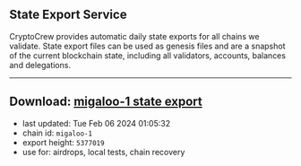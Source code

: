 ## State Export Service
CryptoCrew provides automatic daily state exports for all chains we validate. State export files can be used as genesis files and are a snapshot of the current blockchain state, including all validators, accounts, balances and delegations.

---
**Download: [migaloo-1 state export](https://dl.ccvalidators.com/SERVICE/migaloo/migaloo-1_export_5377019.json)**
---

- last updated: Tue Feb 06 2024 01:05:32
- chain id: `migaloo-1`
- export height: `5377019`
- use for: airdrops, local tests, chain recovery
